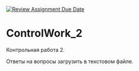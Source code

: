 [![Review Assignment Due Date](https://classroom.github.com/assets/deadline-readme-button-24ddc0f5d75046c5622901739e7c5dd533143b0c8e959d652212380cedb1ea36.svg)](https://classroom.github.com/a/vh2RdsY6)
# ControlWork_2
Контрольная работа 2.

Ответы на вопросы загрузить в текстовом файле.
